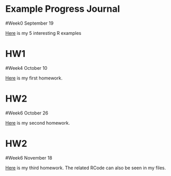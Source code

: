# Example  Progress Journal
#Week0 September 19

[Here](example_homework_0.html) is my 5 interesting R examples


# HW1
#Week4 October 10

[Here](HW582_RMD.html) is my first homework.


# HW2
#Week6 October 26

[Here](HW2_RMD.html) is my second homework.

# HW2
#Week6 November 18

[Here](HW3.html) is my third homework.
The related RCode can also be seen in my files.

